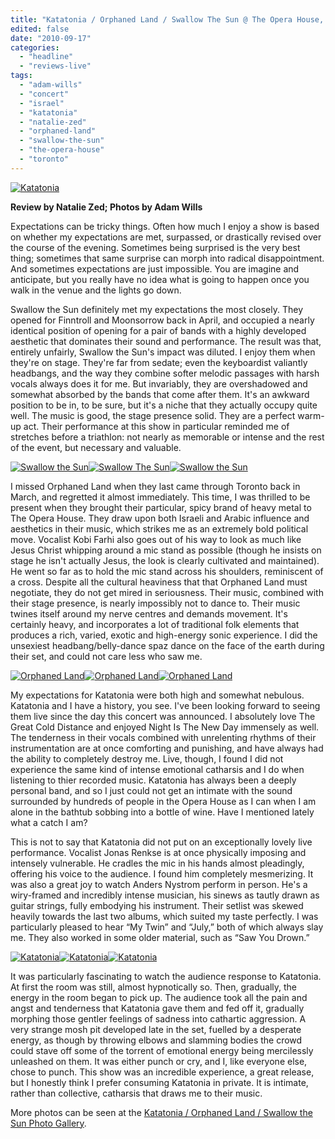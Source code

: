 ```yaml
---
title: "Katatonia / Orphaned Land / Swallow The Sun @ The Opera House, Toronto ON, September 13 2010"
edited: false
date: "2010-09-17"
categories:
  - "headline"
  - "reviews-live"
tags:
  - "adam-wills"
  - "concert"
  - "israel"
  - "katatonia"
  - "natalie-zed"
  - "orphaned-land"
  - "swallow-the-sun"
  - "the-opera-house"
  - "toronto"
---
```


[![](http://www.hellbound.ca/wp-content/uploads/2010/09/IMG_0604-e1284736445896.jpg "Katatonia")](http://www.hellbound.ca/wp-content/uploads/2010/09/IMG_0604.jpg)

**Review by Natalie Zed; Photos by Adam Wills**

Expectations can be tricky things. Often how much I enjoy a show is based on whether my expectations are met, surpassed, or drastically revised over the course of the evening. Sometimes being surprised is the very best thing; sometimes that same surprise can morph into radical disappointment. And sometimes expectations are just impossible. You are imagine and anticipate, but you really have no idea what is going to happen once you walk in the venue and the lights go down.

Swallow the Sun definitely met my expectations the most closely. They opened for Finntroll and Moonsorrow back in April, and occupied a nearly identical position of opening for a pair of bands with a highly developed aesthetic that dominates their sound and performance. The result was that, entirely unfairly, Swallow the Sun's impact was diluted. I enjoy them when they're on stage. They're far from sedate; even the keyboardist valiantly headbangs, and the way they combine softer melodic passages with harsh vocals always does it for me. But invariably, they are overshadowed and somewhat absorbed by the bands that come after them. It's an awkward position to be in, to be sure, but it's a niche that they actually occupy quite well. The music is good, the stage presence solid. They are a perfect warm-up act. Their performance at this show in particular reminded me of stretches before a triathlon: not nearly as memorable or intense and the rest of the event, but necessary and valuable.

[![](http://www.hellbound.ca/wp-content/uploads/2010/09/IMG_0076-150x150.jpg "Swallow the Sun")](http://www.hellbound.ca/wp-content/uploads/2010/09/IMG_0076.jpg)[![](http://www.hellbound.ca/wp-content/uploads/2010/09/IMG_0085-150x150.jpg "Swallow The Sun")](http://www.hellbound.ca/wp-content/uploads/2010/09/IMG_0085.jpg)[![](http://www.hellbound.ca/wp-content/uploads/2010/09/IMG_0138-150x150.jpg "Swallow the Sun")](http://www.hellbound.ca/wp-content/uploads/2010/09/IMG_0138.jpg)

I missed Orphaned Land when they last came through Toronto back in March, and regretted it almost immediately. This time, I was thrilled to be present when they brought their particular, spicy brand of heavy metal to The Opera House. They draw upon both Israeli and Arabic influence and aesthetics in their music, which strikes me as an extremely bold political move. Vocalist Kobi Farhi also goes out of his way to look as much like Jesus Christ whipping around a mic stand as possible (though he insists on stage he isn't actually Jesus, the look is clearly cultivated and maintained). He went so far as to hold the mic stand across his shoulders, reminiscent of a cross. Despite all the cultural heaviness that that Orphaned Land must negotiate, they do not get mired in seriousness. Their music, combined with their stage presence, is nearly impossibly not to dance to. Their music twines itself around my nerve centres and demands movement. It's certainly heavy, and incorporates a lot of traditional folk elements that produces a rich, varied, exotic and high-energy sonic experience. I did the unsexiest headbang/belly-dance spaz dance on the face of the earth during their set, and could not care less who saw me.

[![](http://www.hellbound.ca/wp-content/uploads/2010/09/IMG_0251-150x150.jpg "Orphaned Land")](http://www.hellbound.ca/wp-content/uploads/2010/09/IMG_0251.jpg)[![](http://www.hellbound.ca/wp-content/uploads/2010/09/IMG_0366-150x150.jpg "Orphaned Land")](http://www.hellbound.ca/wp-content/uploads/2010/09/IMG_0366.jpg)[![](http://www.hellbound.ca/wp-content/uploads/2010/09/IMG_0428-150x150.jpg "Orphaned Land")](http://www.hellbound.ca/wp-content/uploads/2010/09/IMG_0428.jpg)

My expectations for Katatonia were both high and somewhat nebulous. Katatonia and I have a history, you see. I've been looking forward to seeing them live since the day this concert was announced. I absolutely love The Great Cold Distance and enjoyed Night Is The New Day immensely as well. The tenderness in their vocals combined with unrelenting rhythms of their instrumentation are at once comforting and punishing, and have always had the ability to completely destroy me. Live, though, I found I did not experience the same kind of intense emotional catharsis and I do when listening to thier recorded music. Katatonia has always been a deeply personal band, and so I just could not get an intimate with the sound surrounded by hundreds of people in the Opera House as I can when I am alone in the bathtub sobbing into a bottle of wine. Have I mentioned lately what a catch I am?

This is not to say that Katatonia did not put on an exceptionally lovely live performance. Vocalist Jonas Renkse is at once physically imposing and intensely vulnerable. He cradles the mic in his hands almost pleadingly, offering his voice to the audience. I found him completely mesmerizing. It was also a great joy to watch Anders Nystrom perform in person. He's a wiry-framed and incredibly intense musician, his sinews as tautly drawn as guitar strings, fully embodying his instrument. Their setlist was skewed heavily towards the last two albums, which suited my taste perfectly. I was particularly pleased to hear “My Twin” and “July,” both of which always slay me. They also worked in some older material, such as “Saw You Drown.”

[![](http://www.hellbound.ca/wp-content/uploads/2010/09/IMG_0458-150x150.jpg "Katatonia")](http://www.hellbound.ca/wp-content/uploads/2010/09/IMG_0458.jpg)[![](http://www.hellbound.ca/wp-content/uploads/2010/09/IMG_0482-150x150.jpg "Katatonia")](http://www.hellbound.ca/wp-content/uploads/2010/09/IMG_0482.jpg)[![](http://www.hellbound.ca/wp-content/uploads/2010/09/IMG_0505-150x150.jpg "Katatonia")](http://www.hellbound.ca/wp-content/uploads/2010/09/IMG_0505.jpg)

It was particularly fascinating to watch the audience response to Katatonia. At first the room was still, almost hypnotically so. Then, gradually, the energy in the room began to pick up. The audience took all the pain and angst and tenderness that Katatonia gave them and fed off it, gradually morphing those gentler feelings of sadness into cathartic aggression. A very strange mosh pit developed late in the set, fuelled by a desperate energy, as though by throwing elbows and slamming bodies the crowd could stave off some of the torrent of emotional energy being mercilessly unleashed on them. It was either punch or cry, and I, like everyone else, chose to punch. This show was an incredible experience, a great release, but I honestly think I prefer consuming Katatonia in private. It is intimate, rather than collective, catharsis that draws me to their music.

More photos can be seen at the [Katatonia / Orphaned Land / Swallow the Sun Photo Gallery](http://www.hellbound.ca/2010/09/photo-gallery-katatonia-orphaned-land-swallow-the-sun-the-opera-house-toronto-on-september-14-2010/).
